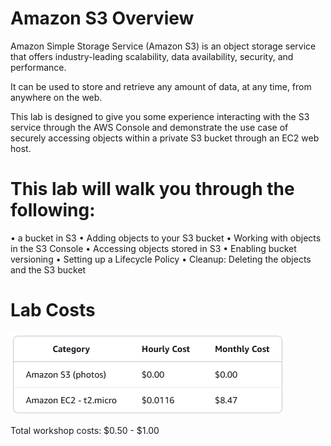 # Amazon S3 Overview

Amazon Simple Storage Service (Amazon S3) is an object storage service that offers industry-leading scalability, data availability, security, and performance. 

It can be used to store and retrieve any amount of data, at any time, from anywhere on the web.

This lab is designed to give you some experience interacting with the S3 service through the AWS Console and demonstrate the use case of securely accessing objects within a private S3 bucket through an EC2 web host.

# This lab will walk you through the following:
•  a bucket in S3
• Adding objects to your S3 bucket
• Working with objects in the S3 Console
• Accessing objects stored in S3
• Enabling bucket versioning
• Setting up a Lifecycle Policy
• Cleanup: Deleting the objects and the S3 bucket

# Lab Costs

![alt text](image-3.png)

Total workshop costs: $0.50 - $1.00